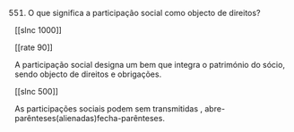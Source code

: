 551.  O que significa  a participação  social  como objecto de direitos?

[[slnc 1000]]

[[rate 90]]

A participação social designa  um  bem  que integra o património  do sócio, sendo objecto de  direitos e obrigações.

[[slnc 500]]

As  participações  sociais  podem  sem  transmitidas , abre-parênteses(alienadas)fecha-parênteses.
